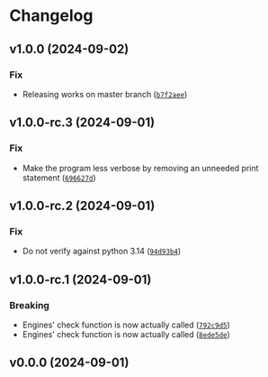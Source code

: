 # Changelog

## v1.0.0 (2024-09-02)

### Fix

- Releasing works on master branch ([`b7f2aee`](https://github.com/ceceayo/komis/commit/b7f2aee163a86b607212af4242f16daa5a5f1924))

## v1.0.0-rc.3 (2024-09-01)

### Fix

- Make the program less verbose by removing an unneeded print statement ([`696627d`](https://github.com/ceceayo/komis/commit/696627ddaf894217eeba5fb50464a0e66975c8f1))

## v1.0.0-rc.2 (2024-09-01)

### Fix

- Do not verify against python 3.14 ([`94d93b4`](https://github.com/ceceayo/komis/commit/94d93b412f1cceef3fd066c8c119d3926ea904a6))

## v1.0.0-rc.1 (2024-09-01)

### Breaking

- Engines&#39; check function is now actually called ([`792c9d5`](https://github.com/ceceayo/komis/commit/792c9d570f5dae3e3cf7636ac4ee20d019a21746))
- Engines&#39; check function is now actually called ([`8ede5de`](https://github.com/ceceayo/komis/commit/8ede5de42ae77e578fc9a019d4c9658b79113304))

## v0.0.0 (2024-09-01)
